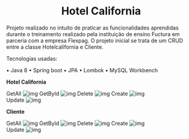 <h1 align="center">Hotel California</h1>
Projeto realizado no intuito de praticar as funcionalidades aprendidas durante o treinamento realizado 
pela instituição de ensino Fuctura em parceria com a empresa Flexpag. O projeto inicial se trata 
de um CRUD entre a classe Hotelcalifornia e Cliente.

Tecnologias usadas:

• Java 8
• Spring boot
• JPA
• Lombok
• MySQL Workbench

<b>Hotel California</b>

GetAll
![img](https://i.imgur.com/fSaxA6P.jpeg)
GetById
![img](https://i.imgur.com/vhnk2h1.jpeg) 
Delete
![img](https://i.imgur.com/clc3ESV.jpeg) 
Create
![img](https://i.imgur.com/2UgzQSy.jpg)  
Update
![img](https://i.imgur.com/M9XjFHK.jpeg)  

<b>Cliente</b>

GetAll
![img](https://i.imgur.com/Po2k9Sf.jpg)
GetById
![img](https://i.imgur.com/vT8CbeM.jpg) 
Delete
![img](https://i.imgur.com/fmCCbTE.jpg) 
Create
![img](https://i.imgur.com/R4HJWJ6.jpg)  
Update
![img](https://i.imgur.com/UJCzbs3.jpg)  

